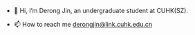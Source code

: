 - 👋 Hi, I’m Derong Jin, an undergraduate student at CUHK(SZ).
<!-- - 👀 I’m interested in ...
- 🌱 I’m currently learning ...
- 💞️ I’m looking to collaborate on ... -->
- 📫 How to reach me derongjin@link.cuhk.edu.cn

<!---
HuMathe/HuMathe is a ✨ special ✨ repository because its `README.md` (this file) appears on your GitHub profile.
You can click the Preview link to take a look at your changes.
--->
